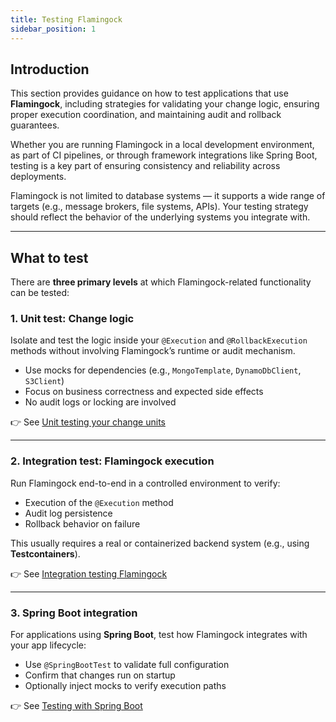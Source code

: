 ```yaml
---
title: Testing Flamingock
sidebar_position: 1
---
```


## Introduction

This section provides guidance on how to test applications that use **Flamingock**, including strategies for validating your change logic, ensuring proper execution coordination, and maintaining audit and rollback guarantees.

Whether you are running Flamingock in a local development environment, as part of CI pipelines, or through framework integrations like Spring Boot, testing is a key part of ensuring consistency and reliability across deployments.

Flamingock is not limited to database systems — it supports a wide range of targets (e.g., message brokers, file systems, APIs). Your testing strategy should reflect the behavior of the underlying systems you integrate with.

---

## What to test

There are **three primary levels** at which Flamingock-related functionality can be tested:

### 1. Unit test: Change logic
Isolate and test the logic inside your `@Execution` and `@RollbackExecution` methods without involving Flamingock’s runtime or audit mechanism.

- Use mocks for dependencies (e.g., `MongoTemplate`, `DynamoDbClient`, `S3Client`)
- Focus on business correctness and expected side effects
- No audit logs or locking are involved

👉 See [Unit testing your change units](./unit-testing.md)

---

### 2. Integration test: Flamingock execution
Run Flamingock end-to-end in a controlled environment to verify:

- Execution of the `@Execution` method
- Audit log persistence
- Rollback behavior on failure

This usually requires a real or containerized backend system (e.g., using **Testcontainers**).

👉 See [Integration testing Flamingock](./integration-testing.md)

---

### 3. Spring Boot integration
For applications using **Spring Boot**, test how Flamingock integrates with your app lifecycle:

- Use `@SpringBootTest` to validate full configuration
- Confirm that changes run on startup
- Optionally inject mocks to verify execution paths

👉 See [Testing with Spring Boot](./springboot-integration-testing.md)
